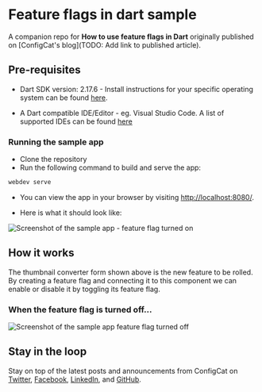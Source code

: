# Feature flags in dart sample

A companion repo for **How to use feature flags in Dart** originally published on [ConfigCat's blog](TODO: Add link to published article).

## Pre-requisites

- Dart SDK version: 2.17.6 - Install instructions for your specific operating system can be found [here](https://dart.dev/tutorials/web/get-started#2-install-dart).

- A Dart compatible IDE/Editor - eg. Visual Studio Code. A list of supported IDEs can be found [here](https://dart.dev/tools#ides-and-editors) 

### Running the sample app

- Clone the repository
- Run the following command to build and serve the app:

```bash
webdev serve
```

- You can view the app in your browser by visiting [http://localhost:8080/](http://localhost:8080/).

- Here is what it should look like:

![Screenshot of the sample app - feature flag turned on](https://user-images.githubusercontent.com/74829200/185908082-a82ee69b-f642-4f6c-9b66-007b87d2a5e9.png)

## How it works

The thumbnail converter form shown above is the new feature to be rolled. By creating a feature flag and connecting it to this component we can enable or disable it by toggling its feature flag.

### When the feature flag is turned off...

![Screenshot of the sample app feature flag turned off](https://user-images.githubusercontent.com/74829200/185908218-fe400e5b-4704-4c51-9c7f-5ff49a4123f6.png)

## Stay in the loop

Stay on top of the latest posts and announcements from ConfigCat on [Twitter](https://twitter.com/configcat), [Facebook](https://www.facebook.com/configcat), [LinkedIn](https://www.linkedin.com/company/configcat/), and [GitHub](https://github.com/configcat).
